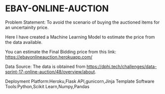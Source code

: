 # EBAY-ONLINE-AUCTION


Problem Statement:
To avoid the scenario of buying the auctioned items for an uncertainity price.

Here I have created a Machine Learning Model to estimate the price from the data available.

You can estimate the Final Bidding price from this link: https://ebayonlineauction.herokuapp.com/

Data Source:
The data is obtained from https://dphi.tech/challenges/data-sprint-17-online-auction/48/overview/about.

Deployment Platform:Heroku,Flask API,gunicorn,Jinja Template
Software Tools:Python,Scikit Learn,Numpy,Pandas

